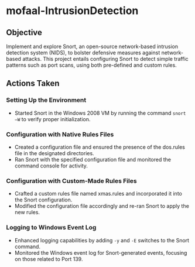 # mofaal-IntrusionDetection
## Objective

Implement and explore Snort, an open-source network-based intrusion detection system (NIDS), to bolster defensive measures against network-based attacks. This project entails configuring Snort to detect simple traffic patterns such as port scans, using both pre-defined and custom rules.

## Actions Taken

### Setting Up the Environment

- Started Snort in the Windows 2008 VM by running the command `snort –W` to verify proper initialization.

### Configuration with Native Rules Files

- Created a configuration file and ensured the presence of the dos.rules file in the designated directories.
- Ran Snort with the specified configuration file and monitored the command console for activity.

### Configuration with Custom-Made Rules Files

- Crafted a custom rules file named xmas.rules and incorporated it into the Snort configuration.
- Modified the configuration file accordingly and re-ran Snort to apply the new rules.

### Logging to Windows Event Log

- Enhanced logging capabilities by adding `-y` and `-E` switches to the Snort command.
- Monitored the Windows event log for Snort-generated events, focusing on those related to Port 139.

